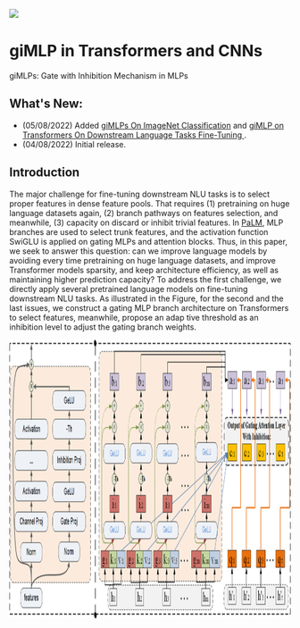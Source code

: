 <img src="./figures/palm.gif" width="450px"></img>

# giMLP in Transformers and CNNs

giMLPs: Gate with Inhibition Mechanism in MLPs

## What's New:

- (05/08/2022) Added [giMLPs On ImageNet Classification](/giMLP_CNN/README.md) and [giMLP on Transformers On Downstream Language Tasks Fine-Tuning 
](/giMLP_Transformers/README.md).
- (04/08/2022) Initial release.

## Introduction

The major challenge for fine-tuning downstream NLU tasks is to select proper features in dense feature pools. That requires (1) pretraining on huge language datasets again, (2) branch pathways on features selection, and meanwhile, (3) capacity on discard or inhibit trivial features. In [PaLM](https://github.com/lucidrains/PaLM-pytorch), MLP branches are used to select trunk features, and the activation function SwiGLU is applied on gating MLPs and attention blocks. Thus, in this paper, we seek to answer this question: can we improve language models by avoiding every time pretraining on huge language datasets, and improve Transformer models sparsity, and keep architecture efficiency, as well as maintaining higher prediction capacity? To address the first challenge, we directly apply several pretrained language models on fine-tuning downstream NLU tasks. As illustrated in the Figure, for the second and the last issues, we construct a gating MLP branch architecture on Transformers to select features, meanwhile, propose an adap tive threshold as an inhibition level to adjust the gating branch weights.


<img style="width:1100px;height:500px" src="./figures/Figure2.png" alt="Figure: The Architecture of Gate With Inhibition in MLPs and Transformers’ Key side." align=center> 




